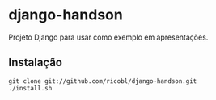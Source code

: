 # django-handson

Projeto Django para usar como exemplo em apresentações.


## Instalação 

    git clone git://github.com/ricobl/django-handson.git
    ./install.sh

